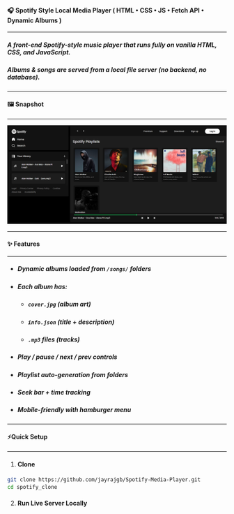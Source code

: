 #### 🎧 **Spotify Style Local Media Player** ( HTML • CSS • JS • Fetch API • Dynamic Albums )

---

##### A front-end Spotify-style music player that runs fully on vanilla **HTML, CSS, and JavaScript**.

##### Albums & songs are served from a **local file server** (no backend, no database).

---

#### 🖼️ **Snapshot**

---

![Snapshot](/spotify_clone/assets/project3.png)

---

#### ✨ **Features**

---

- ##### Dynamic albums loaded from `/songs/` folders
- ##### Each album has:
  - ##### `cover.jpg` (album art)
  - ##### `info.json` (title + description)
  - ##### `.mp3` files (tracks)
- ##### Play / pause / next / prev controls
- ##### Playlist auto-generation from folders
- ##### Seek bar + time tracking
- ##### Mobile-friendly with hamburger menu

---

#### ⚡**Quick Setup**

---

1. #### **Clone**

```bash
git clone https://github.com/jayrajgb/Spotify-Media-Player.git
cd spotify_clone
```

2. #### **Run Live Server Locally**
